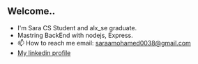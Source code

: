  ## Welcome..
 - I'm Sara CS Student and alx_se graduate.
 - Mastring BackEnd with nodejs, Express.
 - 📫 How to reach me email: saraamohamed0038@gmail.com
 - [My linkedin profile](https://www.linkedin.com/in/sara-mohamed-b8b668256/)
